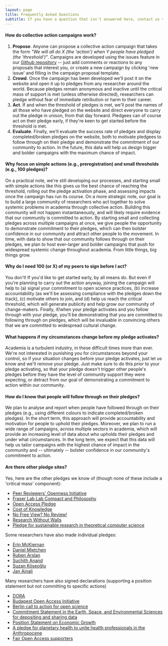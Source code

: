 ```yaml
---
layout: page
title: Frequently Asked Questions
subtitle: If you have a question that isn't answered here, contact us via any of the channels at the bottom of this page  
---
```


#### How do collective action campaigns work?
1. **Propose**. Anyone can propose a collective action campaign that takes the form *"We will all do X (the 'action') when Y people have pledged (the 'threshold')"*. Campaigns are developed using the issues feature in our [Github repository](https://github.com/freeourknowledge/website/issues) -- just add comments or reactions to any proposals that interest you, or create a new campaign by clicking 'new issue' and filling in the campaign proposal template. 
2. **Crowd**. Once the campaign has been developed we'll post it on the website and open it up to pledges from any researcher around the world. Because pledges remain anonymous and inactive until the critical mass of support is met (unless otherwise directed), researchers can pledge without fear of immediate retribution or harm to their career. 
3. **Act**. If and when the threshold of pledges is met, we'll post the names of all those who have pledged on the website and direct everyone to carry out the pledge in unison, from that day forward. Pledgees can of course act on their pledge early, if they're keen to get started before the threshold is met. 
4. **Evaluate**. Finally, we'll evaluate the success rate of pledges and display completed/broken pledges on the website, both to motivate pledgees to follow through on their pledge and demonstrate the commitment of our community to action. In the future, this data will help us design bigger and bolder campaigns with the maximum chance of impact. 

#### Why focus on simple actions (e.g., preregistration) and small thresholds (e.g., 100 pledges)? 
On a practical note, we're still developing our processes, and starting small with simple actions like this gives us the best chance of reaching the threshold, rolling out the pledge activation phase, and assessing impacts once the campaign has run its course. On a more strategic note, our goal is to build a large community of researchers who act together to solve systemic problems in academia through collective action. Building this community will not happen instantaneously, and will likely require evidence that our community is committed to action. By starting small and collecting pledges across multiple campaigns at once, we give people the opportunity to demonstrate commitment to their pledges, which can then bolster confidence in our community and attract other people to the movement. In time, with data to show that our community follows through on their pledges, we plan to host ever-larger and bolder campaigns that push for widespread systemic change throughout academia. From little things, big things grow. 

#### Why do I need 100 (or X) of my peers to sign before I act? 
You don't! If you'd like to get started early, by all means do. But even if you're planning to carry out the action anyway, joining the campaign will help to (a) signal your commitment to open science practices, (b) increase accountability (as we'll be assessing compliance with the pledges down the track), (c) motivate others to join, and (d) help us reach the critical threshold, which will generate publicity and help grow our community of change-makers. Finally, if/when your pledge activates and you follow through with your pledge, you'll be demonstrating that you are committed to following through on pledges, which will be invaluable in convincing others that we are committed to widespread cultural change. 

#### What happens if my circumstances change before my pledge activates? 
Academia is a turbulent industry, in these difficult times more than ever. We're not interested in punishing you for circumstances beyond your control, so if your situation changes before your pledge activates, just let us know and we'll remove your pledge. Just make sure to do this *prior* to your pledge activating, so that your pledge doesn't trigger other people's pledges before they have the level of community support they were expecting, or detract from our goal of demonstrating a commitment to action within our community.

#### How do I know that people will follow through on their pledges?
We plan to analyse and report when people have followed through on their pledges (e.g., using different colours to indicate completed/broken pledges). In the short term, this approach will provide accountability and motivation for people to uphold their pledges. Moreover, we plan to run a wide range of campaigns, across multiple sectors in academia, which will provide an increasing level of data about who upholds their pledges and under what circumstances. In the long term, we expect that this data will help us tailor campaigns with the highest chance of impact in the community and -- ultimately -- bolster confidence in our community's commitment to action.

#### Are there other pledge sites?
Yes, here are the other pledges we know of (though none of these include a 'critical mass' component):
* [Peer Reviewers' Openness Initiative](https://opennessinitiative.org/)
* [Fraser Lab Lab Compact and Philosophy](https://fraserlab.com/compact/)
* [Open Access Pledge](https://www.openaccesspledge.com)
* [Cost of Knowledge](http://thecostofknowledge.com/)
* [No Free View? No Review!](https://nofreeviewnoreview.org/)
* [Research Without Walls](http://www.researchwithoutwalls.org/)
* [Pledge for sustainable research in theoretical computer science](https://tcs4f.org/)

Some researchers have also made individual pledges:
* [Erin McKiernan](https://emckiernan.wordpress.com/pledge/)
* [Daniel Mietchen](https://github.com/Daniel-Mietchen/pledges)
* [Ruben Arslan](https://rubenarslan.github.io/bug_bounty.html)
* [Suchith Anand](https://opensourcegeospatial.icaci.org/2017/07/the-pledge-i-support-open-principles-for-science-and-education-for-building-a-better-world-for-everyone/)
* [Suzan Köseoğlu](https://differentreadings.com/2015/12/01/an-open-pledge/)
* [Jan Ainali](https://github.com/Ainali/pledges)

Many researchers have also signed declarations (supporting a position statement but not committing to specific actions)
* [DORA](https://sfdora.org/signers/) 
* [Budapest Open Access Initiative](https://www.budapestopenaccessinitiative.org/list_signatures) 
* [Berlin call to action for open science](https://en.wikiversity.org/wiki/Wikimedia_Deutschland/Open_Science_Fellows_Program/Berlin_Call_to_Action)
* [Commitment Statement in the Earth, Space, and Environmental Sciences for depositing and sharing data](http://www.copdess.org/enabling-fair-data-project/commitment-to-enabling-fair-data-in-the-earth-space-and-environmental-sciences/)
* [Position Statement on Economic Growth](https://steadystate.org/act/sign-the-position/endorsements-and-signatures/view-all-individual-signatures/)
* [A pledge for planetary health to unite health professionals in the Anthropocene](https://doi.org/10.1016/S0140-6736(20)32039-0)
* [Fair Open Access supporters](https://gitlab.com/publishing-reform/discussion/blob/master/Fair%20Open%20Access/List%20of%20supporters%20of%20Fair%20Open%20Access.md)
